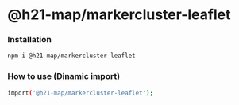 
# @h21-map/markercluster-leaflet

### Installation
```bash
npm i @h21-map/markercluster-leaflet
```
### How to use (Dinamic import)
```bash
import('@h21-map/markercluster-leaflet');
```
